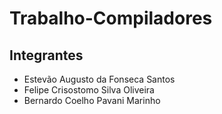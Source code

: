 # Trabalho-Compiladores

## Integrantes

- Estevão Augusto da Fonseca Santos
- Felipe Crisostomo Silva Oliveira
- Bernardo Coelho Pavani Marinho